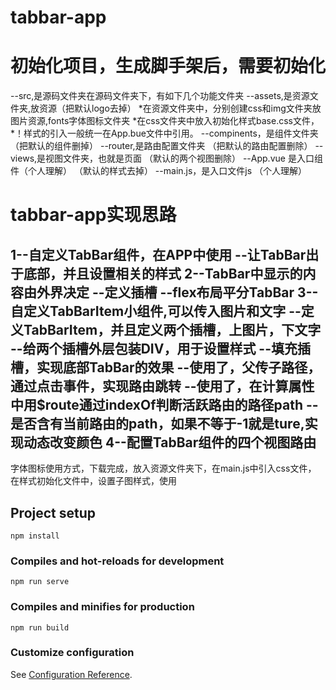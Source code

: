 # tabbar-app
# 初始化项目，生成脚手架后，需要初始化
--src,是源码文件夹在源码文件夹下，有如下几个功能文件夹
--assets,是资源文件夹,放资源（把默认logo去掉）
  *在资源文件夹中，分别创建css和img文件夹放图片资源,fonts字体图标文件夹
  *在css文件夹中放入初始化样式base.css文件，
  *！样式的引入一般统一在App.bue文件中引用。
--compinents，是组件文件夹（把默认的组件删掉）
--router,是路由配置文件夹  （把默认的路由配置删除）
--views,是视图文件夹，也就是页面 （默认的两个视图删除）
--App.vue 是入口组件（个人理解） （默认的样式去掉）
--main.js，是入口文件js  （个人理解）  
# tabbar-app实现思路
1--自定义TabBar组件，在APP中使用
--让TabBar出于底部，并且设置相关的样式
2--TabBar中显示的内容由外界决定
--定义插槽
--flex布局平分TabBar
3--自定义TabBarItem小组件,可以传入图片和文字
--定义TabBarItem，并且定义两个插槽，上图片，下文字
--给两个插槽外层包装DIV，用于设置样式
--填充插槽，实现底部TabBar的效果
--使用了，父传子路径，通过点击事件，实现路由跳转
--使用了，在计算属性中用$route通过indexOf判断活跃路由的路径path
--是否含有当前路由的path，如果不等于-1就是ture,实现动态改变颜色
4--配置TabBar组件的四个视图路由
----------------------------------------------
字体图标使用方式，下载完成，放入资源文件夹下，在main.js中引入css文件，
在样式初始化文件中，设置子图样式，使用
## Project setup
```
npm install
```

### Compiles and hot-reloads for development
```
npm run serve
```

### Compiles and minifies for production
```
npm run build
```

### Customize configuration
See [Configuration Reference](https://cli.vuejs.org/config/).
